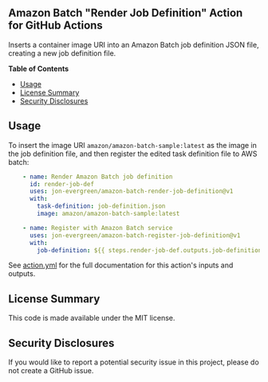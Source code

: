 ## Amazon Batch "Render Job Definition" Action for GitHub Actions

Inserts a container image URI into an Amazon Batch job definition JSON file, creating a new job definition file.

**Table of Contents**

<!-- toc -->

- [Usage](#usage)
- [License Summary](#license-summary)
- [Security Disclosures](#security-disclosures)

<!-- tocstop -->

## Usage

To insert the image URI `amazon/amazon-batch-sample:latest` as the image in the job definition file, and then register the edited task definition file to AWS batch:

```yaml
    - name: Render Amazon Batch job definition
      id: render-job-def
      uses: jon-evergreen/amazon-batch-render-job-definition@v1
      with:
        task-definition: job-definition.json
        image: amazon/amazon-batch-sample:latest

    - name: Register with Amazon Batch service
      uses: jon-evergreen/amazon-batch-register-job-definition@v1
      with:
        job-definition: ${{ steps.render-job-def.outputs.job-definition }}
```

See [action.yml](action.yml) for the full documentation for this action's inputs and outputs.

## License Summary

This code is made available under the MIT license.

## Security Disclosures

If you would like to report a potential security issue in this project, please do not create a GitHub issue.
